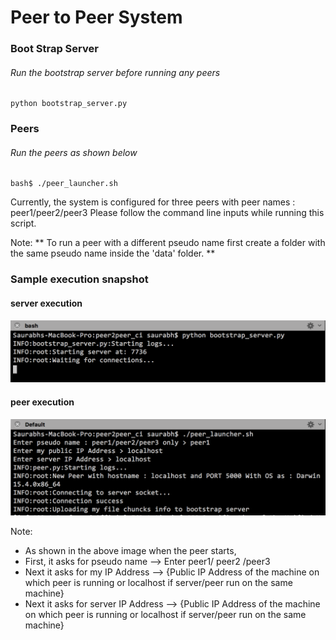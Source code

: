 # Peer to Peer System

### Boot Strap Server

###### Run the bootstrap server before running any peers

```
python bootstrap_server.py
```

### Peers

###### Run the peers as shown below

```
bash$ ./peer_launcher.sh
```

Currently, the system is configured for three peers with peer names : peer1/peer2/peer3
Please follow the command line inputs while running this script.

Note: ** To run a peer with a different pseudo name first create a folder with the same pseudo name inside the 'data' folder. **


### Sample execution snapshot

#### server execution

![ScreenShot](img/server.png)

#### peer execution

![ScreenShot](img/client.png)


Note:

- As shown in the above image when the peer starts,
- First, it asks for pseudo name     --> Enter peer1/ peer2 /peer3
- Next it asks for my IP Address     --> {Public IP Address of the machine on which peer is running or localhost if server/peer run on the same machine}
- Next it asks for server IP Address --> {Public IP Address of the machine on which peer is running or localhost if server/peer run on the same machine}